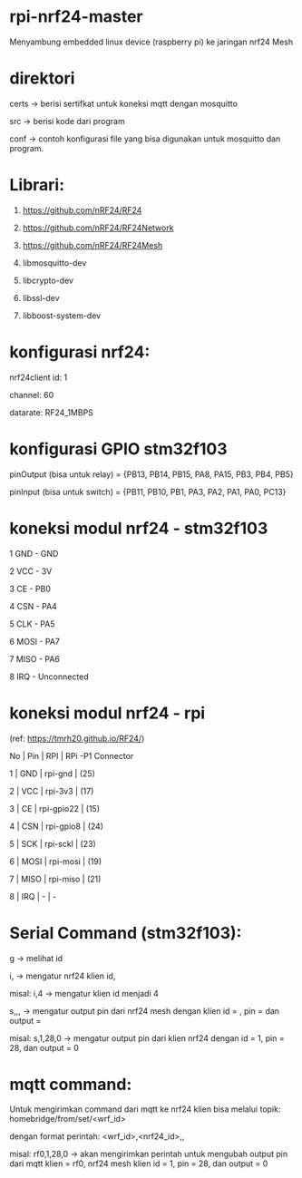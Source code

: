 # rpi-nrf24-master

Menyambung embedded linux device (raspberry pi) ke jaringan nrf24 Mesh

# direktori

certs -> berisi sertifkat untuk koneksi mqtt dengan mosquitto

src -> berisi kode dari program

conf -> contoh konfigurasi file yang bisa digunakan untuk mosquitto dan program.

# Librari:

1. https://github.com/nRF24/RF24

2. https://github.com/nRF24/RF24Network

3. https://github.com/nRF24/RF24Mesh

4. libmosquitto-dev

5. libcrypto-dev

6. libssl-dev

7. libboost-system-dev

# konfigurasi nrf24:

nrf24client id: 1

channel: 60

datarate: RF24_1MBPS

# konfigurasi GPIO stm32f103

pinOutput (bisa untuk relay) = {PB13, PB14, PB15, PA8, PA15, PB3, PB4, PB5}

pinInput (bisa untuk switch) = {PB11, PB10, PB1, PA3, PA2, PA1, PA0, PC13}

# koneksi modul nrf24 - stm32f103

1 GND - GND

2 VCC - 3V

3 CE - PB0

4 CSN - PA4

5 CLK - PA5

6 MOSI - PA7

7 MISO - PA6

8 IRQ - Unconnected

# koneksi modul nrf24 - rpi 

(ref: https://tmrh20.github.io/RF24/)

No | Pin | RPI         | RPi -P1 Connector

1  | GND  |	rpi-gnd	   | (25)

2  | VCC  |	rpi-3v3	   | (17)

3  | CE	  | rpi-gpio22 | (15)

4  | CSN  |	rpi-gpio8  | (24)

5  | SCK  |	rpi-sckl   | (23)

6  | MOSI |	rpi-mosi   | (19)

7  | MISO |	rpi-miso   | (21)

8  | IRQ  |	-          | -

# Serial Command (stm32f103):

g -> melihat id

i,<id> -> mengatur nrf24 klien id, 

misal: i,4 -> mengatur klien id menjadi 4

s,<id>,<pin>,<value> -> mengatur output pin dari nrf24 mesh dengan klien id = <id>, pin = <pin> dan output = <value>

misal: s,1,28,0 -> mengatur output pin dari klien nrf24 dengan id = 1, pin = 28, dan output = 0

# mqtt command:

Untuk mengirimkan command dari mqtt ke nrf24 klien bisa melalui topik: homebridge/from/set/<wrf_id>

dengan format perintah: <wrf_id>,<nrf24_id>,<pin>,<value>

misal: rf0,1,28,0 -> akan mengirimkan perintah untuk mengubah output pin dari mqtt klien = rf0, nrf24 mesh klien id = 1, pin = 28, dan output = 0

